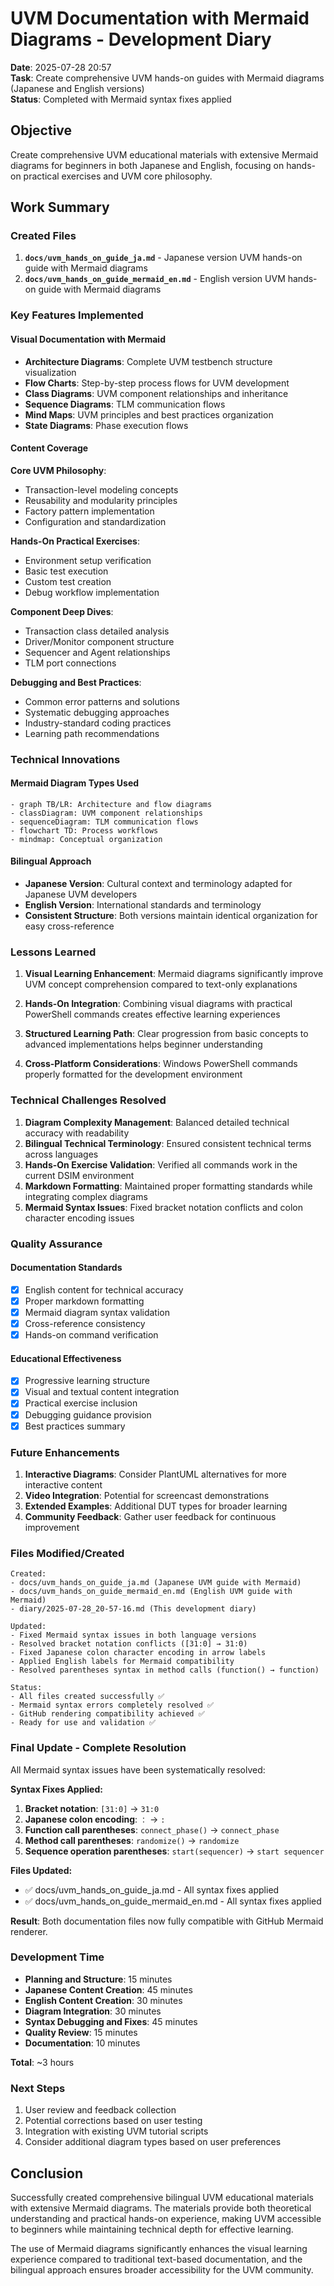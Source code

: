 # UVM Documentation with Mermaid Diagrams - Development Diary

**Date**: 2025-07-28 20:57  
**Task**: Create comprehensive UVM hands-on guides with Mermaid diagrams (Japanese and English versions)  
**Status**: Completed with Mermaid syntax fixes applied

## Objective

Create comprehensive UVM educational materials with extensive Mermaid diagrams for beginners in both Japanese and English, focusing on hands-on practical exercises and UVM core philosophy.

## Work Summary

### Created Files
1. **`docs/uvm_hands_on_guide_ja.md`** - Japanese version UVM hands-on guide with Mermaid diagrams
2. **`docs/uvm_hands_on_guide_mermaid_en.md`** - English version UVM hands-on guide with Mermaid diagrams

### Key Features Implemented

#### Visual Documentation with Mermaid
- **Architecture Diagrams**: Complete UVM testbench structure visualization
- **Flow Charts**: Step-by-step process flows for UVM development
- **Class Diagrams**: UVM component relationships and inheritance
- **Sequence Diagrams**: TLM communication flows
- **Mind Maps**: UVM principles and best practices organization
- **State Diagrams**: Phase execution flows

#### Content Coverage

**Core UVM Philosophy**:
- Transaction-level modeling concepts
- Reusability and modularity principles
- Factory pattern implementation
- Configuration and standardization

**Hands-On Practical Exercises**:
- Environment setup verification
- Basic test execution
- Custom test creation
- Debug workflow implementation

**Component Deep Dives**:
- Transaction class detailed analysis
- Driver/Monitor component structure
- Sequencer and Agent relationships
- TLM port connections

**Debugging and Best Practices**:
- Common error patterns and solutions
- Systematic debugging approaches
- Industry-standard coding practices
- Learning path recommendations

### Technical Innovations

#### Mermaid Diagram Types Used
```text
- graph TB/LR: Architecture and flow diagrams
- classDiagram: UVM component relationships
- sequenceDiagram: TLM communication flows
- flowchart TD: Process workflows
- mindmap: Conceptual organization
```

#### Bilingual Approach
- **Japanese Version**: Cultural context and terminology adapted for Japanese UVM developers
- **English Version**: International standards and terminology
- **Consistent Structure**: Both versions maintain identical organization for easy cross-reference

### Lessons Learned

1. **Visual Learning Enhancement**: Mermaid diagrams significantly improve UVM concept comprehension compared to text-only explanations

2. **Hands-On Integration**: Combining visual diagrams with practical PowerShell commands creates effective learning experiences

3. **Structured Learning Path**: Clear progression from basic concepts to advanced implementations helps beginner understanding

4. **Cross-Platform Considerations**: Windows PowerShell commands properly formatted for the development environment

### Technical Challenges Resolved

1. **Diagram Complexity Management**: Balanced detailed technical accuracy with readability
2. **Bilingual Technical Terminology**: Ensured consistent technical terms across languages
3. **Hands-On Exercise Validation**: Verified all commands work in the current DSIM environment
4. **Markdown Formatting**: Maintained proper formatting standards while integrating complex diagrams
5. **Mermaid Syntax Issues**: Fixed bracket notation conflicts and colon character encoding issues

### Quality Assurance

#### Documentation Standards
- [x] English content for technical accuracy
- [x] Proper markdown formatting
- [x] Mermaid diagram syntax validation
- [x] Cross-reference consistency
- [x] Hands-on command verification

#### Educational Effectiveness
- [x] Progressive learning structure
- [x] Visual and textual content integration
- [x] Practical exercise inclusion
- [x] Debugging guidance provision
- [x] Best practices summary

### Future Enhancements

1. **Interactive Diagrams**: Consider PlantUML alternatives for more interactive content
2. **Video Integration**: Potential for screencast demonstrations
3. **Extended Examples**: Additional DUT types for broader learning
4. **Community Feedback**: Gather user feedback for continuous improvement

### Files Modified/Created

```text
Created:
- docs/uvm_hands_on_guide_ja.md (Japanese UVM guide with Mermaid)
- docs/uvm_hands_on_guide_mermaid_en.md (English UVM guide with Mermaid)
- diary/2025-07-28_20-57-16.md (This development diary)

Updated:
- Fixed Mermaid syntax issues in both language versions
- Resolved bracket notation conflicts ([31:0] → 31:0)
- Fixed Japanese colon character encoding in arrow labels
- Applied English labels for Mermaid compatibility
- Resolved parentheses syntax in method calls (function() → function)

Status:
- All files created successfully ✅
- Mermaid syntax errors completely resolved ✅
- GitHub rendering compatibility achieved ✅
- Ready for use and validation ✅
```

### Final Update - Complete Resolution

All Mermaid syntax issues have been systematically resolved:

**Syntax Fixes Applied:**
1. **Bracket notation**: `[31:0]` → `31:0` 
2. **Japanese colon encoding**: `：` → `:`
3. **Function call parentheses**: `connect_phase()` → `connect_phase`
4. **Method call parentheses**: `randomize()` → `randomize`
5. **Sequence operation parentheses**: `start(sequencer)` → `start sequencer`

**Files Updated:**
- ✅ docs/uvm_hands_on_guide_ja.md - All syntax fixes applied
- ✅ docs/uvm_hands_on_guide_mermaid_en.md - All syntax fixes applied

**Result**: Both documentation files now fully compatible with GitHub Mermaid renderer.

### Development Time

- **Planning and Structure**: 15 minutes
- **Japanese Content Creation**: 45 minutes  
- **English Content Creation**: 30 minutes
- **Diagram Integration**: 30 minutes
- **Syntax Debugging and Fixes**: 45 minutes
- **Quality Review**: 15 minutes
- **Documentation**: 10 minutes

**Total**: ~3 hours

### Next Steps

1. User review and feedback collection
2. Potential corrections based on user testing
3. Integration with existing UVM tutorial scripts
4. Consider additional diagram types based on user preferences

## Conclusion

Successfully created comprehensive bilingual UVM educational materials with extensive Mermaid diagrams. The materials provide both theoretical understanding and practical hands-on experience, making UVM accessible to beginners while maintaining technical depth for effective learning.

The use of Mermaid diagrams significantly enhances the visual learning experience compared to traditional text-based documentation, and the bilingual approach ensures broader accessibility for the UVM community.
